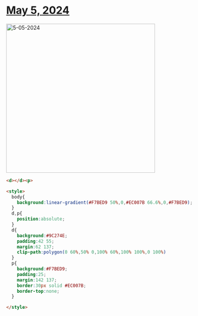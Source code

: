 # [May 5, 2024](https://cssbattle.dev/play/gdDH5DSU9viQU5PFhVNy)

<img src="https://firebasestorage.googleapis.com/v0/b/cssbattleapp.appspot.com/o/user%2Fummd3POvEDfFyeFvVdOMG3OOrwE2%2Ftargets%2Ftarget_Tnb0jdX@2x.png?alt=media" width="400" alt="5-05-2024" />

```html
<d></d><p>

<style>
  body{
    background:linear-gradient(#F7BED9 50%,0,#EC007B 66.6%,0,#F7BED9);
  }
  d,p{
    position:absolute;
  }
  d{
    background:#9C274E;
    padding:42 55;
    margin:62 137;
    clip-path:polygon(0 60%,50% 0,100% 60%,100% 100%,0 100%)
  }
  p{
    background:#F7BED9;
    padding:25;
    margin:142 137;
    border:30px solid #EC007B;
    border-top:none;
  }

</style>
```
